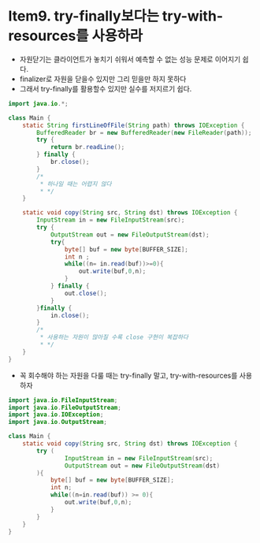 # Item9. try-finally보다는 try-with-resources를 사용하라
* 자원닫기는 클라이언트가 놓치기 쉬워서 예측할 수 없는 성능 문제로 이어지기 쉽다.
* finalizer로 자원을 닫을수 있지만 그리 믿을만 하지 못하다
* 그래서 try-finally를 활용할수 있지만 실수를 저지르기 쉽다.

```java
import java.io.*;

class Main {
    static String firstLineOfFile(String path) throws IOException {
        BufferedReader br = new BufferedReader(new FileReader(path));
        try {
            return br.readLine();
        } finally {
            br.close();
        }
        /*
         * 하나일 때는 어렵지 않다
         * */
    }

    static void copy(String src, String dst) throws IOException {
        InputStream in = new FileInputStream(src);
        try {
            OutputStream out = new FileOutputStream(dst);
            try{
                byte[] buf = new byte[BUFFER_SIZE];
                int n ;
                while((n= in.read(buf))>=0){
                    out.write(buf,0,n);
                }
            } finally {
                out.close();
            }
        }finally {
            in.close();
        }
        /*
         * 사용하는 자원이 많아질 수록 close 구현이 복잡하다
         * */
    }
}
```

* 꼭 회수해야 하는 자원을 다룰 때는 try-finally 말고, try-with-resources를 사용하자

```java
import java.io.FileInputStream;
import java.io.FileOutputStream;
import java.io.IOException;
import java.io.OutputStream;

class Main {
    static void copy(String src, String dst) throws IOException {
        try (
                InputStream in = new FileInputStream(src);
                OutputStream out = new FileOutputStream(dst)
        ){
            byte[] buf = new byte[BUFFER_SIZE];
            int n;
            while((n=in.read(buf)) >= 0){
                out.write(buf,0,n);
            }
        }
    }
}
```

